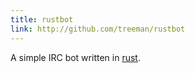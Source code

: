 ```yaml
---
title: rustbot
link: http://github.com/treeman/rustbot
---
```


A simple IRC bot written in [rust][].

[rust]: http://www.rust-lang.org/

